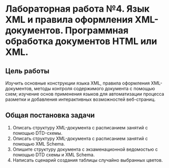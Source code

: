 # Лабораторная работа №4. Язык XML и правила оформления XML-документов. Программная обработка документов HTML или XML.

## Цель работы
Изучить основные конструкции языка XML, правила оформления XML-документов, методы контроля содержимого документа с помощью схем; изучение основ применения языков для автоматизации процесса разметки и добавления интерактивных возможностей веб-страниц.

## Общая постановка задачи
1. Описать структуру XML-документа с расписанием занятий с помощью DTD-схемы.
2. Описать структуру XML-документа с расписанием занятий с помощью XML Schema.
3. Опишите структуру документа с экзаменационной ведомостью с помощью DTD схемы и XML Schema.
4. Написать сценарий создания таблицы случайно выбранных цветов.